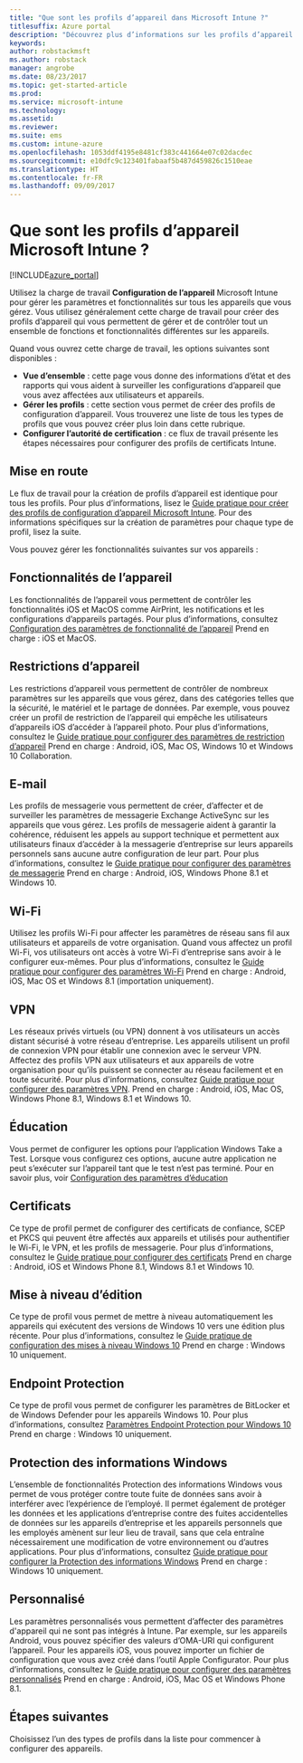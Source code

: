```yaml
---
title: "Que sont les profils d’appareil dans Microsoft Intune ?"
titlesuffix: Azure portal
description: "Découvrez plus d’informations sur les profils d’appareil Intune et comment ils peuvent vous aider à gérer et protéger les appareils de votre entreprise."
keywords: 
author: robstackmsft
ms.author: robstack
manager: angrobe
ms.date: 08/23/2017
ms.topic: get-started-article
ms.prod: 
ms.service: microsoft-intune
ms.technology: 
ms.assetid: 
ms.reviewer: 
ms.suite: ems
ms.custom: intune-azure
ms.openlocfilehash: 1053ddf4195e8481cf383c441664e07c02dacdec
ms.sourcegitcommit: e10dfc9c123401fabaaf5b487d459826c1510eae
ms.translationtype: HT
ms.contentlocale: fr-FR
ms.lasthandoff: 09/09/2017
---
```

# <a name="what-are-microsoft-intune-device-profiles"></a>Que sont les profils d’appareil Microsoft Intune ?

[!INCLUDE[azure_portal](./includes/azure_portal.md)]

Utilisez la charge de travail **Configuration de l’appareil** Microsoft Intune pour gérer les paramètres et fonctionnalités sur tous les appareils que vous gérez. Vous utilisez généralement cette charge de travail pour créer des profils d’appareil qui vous permettent de gérer et de contrôler tout un ensemble de fonctions et fonctionnalités différentes sur les appareils.

Quand vous ouvrez cette charge de travail, les options suivantes sont disponibles :

- **Vue d’ensemble** : cette page vous donne des informations d’état et des rapports qui vous aident à surveiller les configurations d’appareil que vous avez affectées aux utilisateurs et appareils.
- **Gérer les profils** : cette section vous permet de créer des profils de configuration d’appareil. Vous trouverez une liste de tous les types de profils que vous pouvez créer plus loin dans cette rubrique.
- **Configurer l’autorité de certification** : ce flux de travail présente les étapes nécessaires pour configurer des profils de certificats Intune.

## <a name="getting-started"></a>Mise en route

Le flux de travail pour la création de profils d’appareil est identique pour tous les profils. Pour plus d’informations, lisez le [Guide pratique pour créer des profils de configuration d’appareil Microsoft Intune](device-profile-create.md). Pour des informations spécifiques sur la création de paramètres pour chaque type de profil, lisez la suite.

Vous pouvez gérer les fonctionnalités suivantes sur vos appareils :

## <a name="device-features"></a>Fonctionnalités de l’appareil

Les fonctionnalités de l’appareil vous permettent de contrôler les fonctionnalités iOS et MacOS comme AirPrint, les notifications et les configurations d’appareils partagés.
Pour plus d’informations, consultez [Configuration des paramètres de fonctionnalité de l’appareil](device-features-configure.md) Prend en charge : iOS et MacOS.

## <a name="device-restrictions"></a>Restrictions d’appareil
Les restrictions d’appareil vous permettent de contrôler de nombreux paramètres sur les appareils que vous gérez, dans des catégories telles que la sécurité, le matériel et le partage de données. Par exemple, vous pouvez créer un profil de restriction de l’appareil qui empêche les utilisateurs d’appareils iOS d’accéder à l’appareil photo.
Pour plus d’informations, consultez le [Guide pratique pour configurer des paramètres de restriction d’appareil](device-restrictions-configure.md) Prend en charge : Android, iOS, Mac OS, Windows 10 et Windows 10 Collaboration.

## <a name="email"></a>E-mail
Les profils de messagerie vous permettent de créer, d’affecter et de surveiller les paramètres de messagerie Exchange ActiveSync sur les appareils que vous gérez. Les profils de messagerie aident à garantir la cohérence, réduisent les appels au support technique et permettent aux utilisateurs finaux d’accéder à la messagerie d’entreprise sur leurs appareils personnels sans aucune autre configuration de leur part.
Pour plus d’informations, consultez le [Guide pratique pour configurer des paramètres de messagerie](email-settings-configure.md) Prend en charge : Android, iOS, Windows Phone 8.1 et Windows 10.

## <a name="wi-fi"></a>Wi-Fi
Utilisez les profils Wi-Fi pour affecter les paramètres de réseau sans fil aux utilisateurs et appareils de votre organisation. Quand vous affectez un profil Wi-Fi, vos utilisateurs ont accès à votre Wi-Fi d’entreprise sans avoir à le configurer eux-mêmes.
Pour plus d’informations, consultez le [Guide pratique pour configurer des paramètres Wi-Fi](wi-fi-settings-configure.md) Prend en charge : Android, iOS, Mac OS et Windows 8.1 (importation uniquement).

## <a name="vpn"></a>VPN
Les réseaux privés virtuels (ou VPN) donnent à vos utilisateurs un accès distant sécurisé à votre réseau d’entreprise. Les appareils utilisent un profil de connexion VPN pour établir une connexion avec le serveur VPN. Affectez des profils VPN aux utilisateurs et aux appareils de votre organisation pour qu’ils puissent se connecter au réseau facilement et en toute sécurité.
Pour plus d'informations, consultez [Guide pratique pour configurer des paramètres VPN](vpn-settings-configure.md).
Prend en charge : Android, iOS, Mac OS, Windows Phone 8.1, Windows 8.1 et Windows 10.

## <a name="education"></a>Éducation
Vous permet de configurer les options pour l’application Windows Take a Test. Lorsque vous configurez ces options, aucune autre application ne peut s’exécuter sur l’appareil tant que le test n’est pas terminé.
Pour en savoir plus, voir [Configuration des paramètres d’éducation](education-settings-configure.md)

## <a name="certificates"></a>Certificats
Ce type de profil permet de configurer des certificats de confiance, SCEP et PKCS qui peuvent être affectés aux appareils et utilisés pour authentifier le Wi-Fi, le VPN, et les profils de messagerie.
Pour plus d’informations, consultez le [Guide pratique pour configurer des certificats](certificates-configure.md) Prend en charge : Android, iOS et Windows Phone 8.1, Windows 8.1 et Windows 10.

## <a name="edition-upgrade"></a>Mise à niveau d’édition
Ce type de profil vous permet de mettre à niveau automatiquement les appareils qui exécutent des versions de Windows 10 vers une édition plus récente.
Pour plus d’informations, consultez le [Guide pratique de configuration des mises à niveau Windows 10](edition-upgrade-configure-windows-10.md) Prend en charge : Windows 10 uniquement.

## <a name="endpoint-protection"></a>Endpoint Protection
Ce type de profil vous permet de configurer les paramètres de BitLocker et de Windows Defender pour les appareils Windows 10.
Pour plus d’informations, consultez [Paramètres Endpoint Protection pour Windows 10](endpoint-protection-windows-10.md) Prend en charge : Windows 10 uniquement.

## <a name="windows-information-protection"></a>Protection des informations Windows
L’ensemble de fonctionnalités Protection des informations Windows vous permet de vous protéger contre toute fuite de données sans avoir à interférer avec l’expérience de l’employé. Il permet également de protéger les données et les applications d’entreprise contre des fuites accidentelles de données sur les appareils d’entreprise et les appareils personnels que les employés amènent sur leur lieu de travail, sans que cela entraîne nécessairement une modification de votre environnement ou d’autres applications.
Pour plus d’informations, consultez [Guide pratique pour configurer la Protection des informations Windows](windows-information-protection-configure.md) Prend en charge : Windows 10 uniquement.

## <a name="custom"></a>Personnalisé
Les paramètres personnalisés vous permettent d’affecter des paramètres d'appareil qui ne sont pas intégrés à Intune. Par exemple, sur les appareils Android, vous pouvez spécifier des valeurs d’OMA-URI qui configurent l’appareil. Pour les appareils iOS, vous pouvez importer un fichier de configuration que vous avez créé dans l’outil Apple Configurator.
Pour plus d’informations, consultez le [Guide pratique pour configurer des paramètres personnalisés](custom-settings-configure.md) Prend en charge : Android, iOS, Mac OS et Windows Phone 8.1.

## <a name="next-steps"></a>Étapes suivantes
Choisissez l’un des types de profils dans la liste pour commencer à configurer des appareils.
